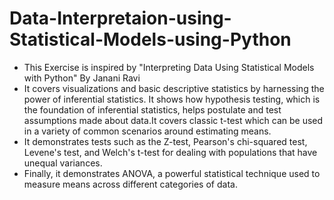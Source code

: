 # Data-Interpretaion-using-Statistical-Models-using-Python
- This Exercise is inspired by "Interpreting Data Using Statistical Models with Python" By Janani Ravi
- It covers visualizations and basic descriptive statistics by harnessing the power of inferential statistics. It shows how hypothesis testing, which is the foundation of inferential statistics, helps postulate and test assumptions made about data.It covers classic t-test which can be used in a variety of common scenarios around estimating means. 
- It demonstrates tests such as the Z-test, Pearson's chi-squared test, Levene's test, and Welch's t-test for dealing with populations that have unequal variances. 
- Finally, it demonstrates ANOVA, a powerful statistical technique used to measure means across different categories of data. 
